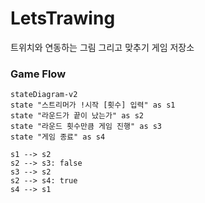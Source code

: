 # LetsTrawing

트위치와 연동하는 그림 그리고 맞추기 게임 저장소

### Game Flow

```mermaid
stateDiagram-v2
state "스트리머가 !시작 [횟수] 입력" as s1
state "라운드가 끝이 났는가" as s2
state "라운드 횟수만큼 게임 진행" as s3
state "게임 종료" as s4

s1 --> s2
s2 --> s3: false
s3 --> s2
s2 --> s4: true
s4 --> s1
```